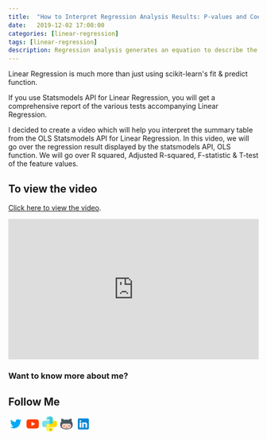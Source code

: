 ```yaml
---
title:  "How to Interpret Regression Analysis Results: P-values and Coefficients"
date:   2019-12-02 17:00:00
categories: [linear-regression]
tags: [linear-regression]
description: Regression analysis generates an equation to describe the statistical relationship between one or more predictor variables and the response variable. In this video, I’ll show you how to interpret the p-values and coefficients that appear in the output for linear regression analysis.
---
```


Linear Regression is much more than just using scikit-learn's fit & predict function.

If you use Statsmodels API for Linear Regression, you will get a comprehensive report of the various tests accompanying Linear Regression.

I decided to create a video which will help you interpret the summary table from the OLS Statsmodels API for Linear Regression. In this video, we will go over the regression result displayed by the statsmodels API, OLS function. We will go over R squared, Adjusted R-squared, F-statistic & T-test of the feature values.

## To view the video

<p> <a href="https://www.youtube.com/watch?v=U7D1h5bbpcs">Click here to view the video</a>.</p>

<div style="position: relative; padding-bottom: 56.25%; height: 0; overflow: hidden;">
  <iframe src="https://www.youtube.com/embed/U7D1h5bbpcs" style="position: absolute; top: 0; left: 0; width: 100%; height: 100%; border:0;" allowfullscreen title="YouTube Video"></iframe>
</div>

### Want to know more about me?
## Follow Me
<a href="https://twitter.com/_bhaveshbhatt" target="_blank"><img class="ai-subscribed-social-icon" src="/assets/images/tw.png" width="30"></a>
<a href="https://www.youtube.com/bhaveshbhatt8791/" target="_blank"><img class="ai-subscribed-social-icon" src="/assets/images/ytb.png" width="30"></a>
<a href="https://www.youtube.com/PythonTricks/" target="_blank"><img class="ai-subscribed-social-icon" src="/assets/images/python_logo.png" width="30"></a>
<a href="https://github.com/bhattbhavesh91" target="_blank"><img class="ai-subscribed-social-icon" src="/assets/images/gthb.png" width="30"></a>
<a href="https://www.linkedin.com/in/bhattbhavesh91/" target="_blank"><img class="ai-subscribed-social-icon" src="/assets/images/lnkdn.png" width="30"></a>
